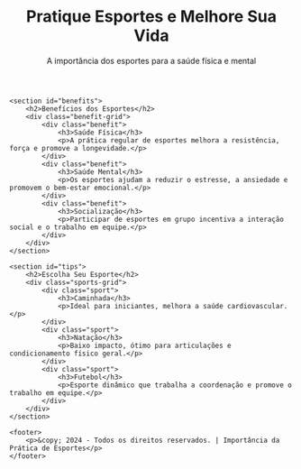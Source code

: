<!DOCTYPE html>
<html lang="pt-BR">
<head>
    <meta charset="UTF-8">
    <meta name="viewport" content="width=device-width, initial-scale=1.0">
    <meta name="description" content="Descubra a importância da prática de esportes para sua saúde e bem-estar.">
    <title>Importância da Prática de Esportes</title>
    <link rel="stylesheet" href="styles.css">
</head>
<body>
    <header>
        <div class="header-content">
            <h1>Pratique Esportes e Melhore Sua Vida</h1>
            <p>A importância dos esportes para a saúde física e mental</p>
        </div>
    </header>

    <section id="benefits">
        <h2>Benefícios dos Esportes</h2>
        <div class="benefit-grid">
            <div class="benefit">
                <h3>Saúde Física</h3>
                <p>A prática regular de esportes melhora a resistência, força e promove a longevidade.</p>
            </div>
            <div class="benefit">
                <h3>Saúde Mental</h3>
                <p>Os esportes ajudam a reduzir o estresse, a ansiedade e promovem o bem-estar emocional.</p>
            </div>
            <div class="benefit">
                <h3>Socialização</h3>
                <p>Participar de esportes em grupo incentiva a interação social e o trabalho em equipe.</p>
            </div>
        </div>
    </section>

    <section id="tips">
        <h2>Escolha Seu Esporte</h2>
        <div class="sports-grid">
            <div class="sport">
                <h3>Caminhada</h3>
                <p>Ideal para iniciantes, melhora a saúde cardiovascular.</p>
            </div>
            <div class="sport">
                <h3>Natação</h3>
                <p>Baixo impacto, ótimo para articulações e condicionamento físico geral.</p>
            </div>
            <div class="sport">
                <h3>Futebol</h3>
                <p>Esporte dinâmico que trabalha a coordenação e promove o trabalho em equipe.</p>
            </div>
        </div>
    </section>

    <footer>
        <p>&copy; 2024 - Todos os direitos reservados. | Importância da Prática de Esportes</p>
    </footer>
</body>
</html>

